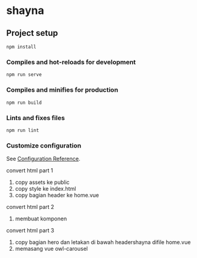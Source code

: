 # shayna

## Project setup
```
npm install
```

### Compiles and hot-reloads for development
```
npm run serve
```

### Compiles and minifies for production
```
npm run build
```

### Lints and fixes files
```
npm run lint
```

### Customize configuration
See [Configuration Reference](https://cli.vuejs.org/config/).

convert html part 1
1. copy assets ke public
2. copy style ke index.html 
3. copy bagian header ke home.vue

convert html part 2
1. membuat komponen

convert html part 3
1. copy bagian hero dan letakan di bawah headershayna difile home.vue
2. memasang vue owl-carousel
